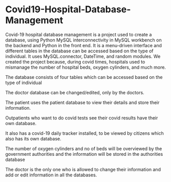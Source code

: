 # Covid19-Hospital-Database-Management

Covid-19 hospital database management is a project used to create a database,
using Python MySQL interconnectivity in MySQL workbench on the backend and Python in the front end.
It is a menu-driven interface and different tables in the database can be accessed based on the type of individual.
It uses MySQL.connector, DateTime, and random modules.
We created the project because, during covid times, hospitals used to mismanage the number of hospital beds, oxygen cylinders, and much more.

The database consists of four tables which can be accessed based on the type of individual

The doctor database can be changed/edited, only by the doctors.

The patient uses the patient database to view their details and store their information.

Outpatients who want to do covid tests see their covid results have their own database.

It also has a covid-19 daily tracker installed, to be viewed by citizens which also has its own database.

The number of oxygen cylinders and no of beds will be overviewed by the government authorities and the information will be stored in the authorities database

The doctor is the only one who is allowed to change their information and add or edit information in all the databases.
